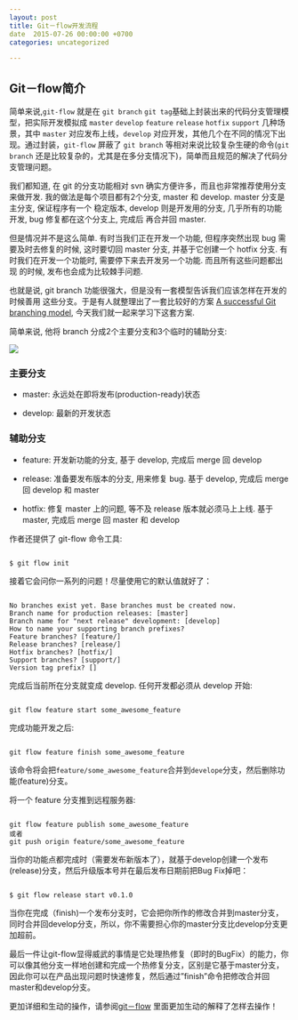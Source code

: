 ```yaml
---
layout: post
title: Git－flow开发流程
date  2015-07-26 00:00:00 +0700
categories: uncategorized

---
```


## Git－flow简介

 简单来说,`git-flow` 就是在 `git branch` `git tag`基础上封装出来的代码分支管理模型，把实际开发模拟成 `master` `develop` `feature` `release` `hotfix` `support` 几种场景，其中 `master` 对应发布上线，`develop` 对应开发，其他几个在不同的情况下出现。通过封装，`git-flow` 屏蔽了 `git branch` 等相对来说比较复杂生硬的命令(`git branch` 还是比较复杂的，尤其是在多分支情况下)，简单而且规范的解决了代码分支管理问题。


我们都知道, 在 git 的分支功能相对 svn 确实方便许多，而且也非常推荐使用分支来做开发. 我的做法是每个项目都有2个分支, master 和 develop. master 分支是主分支, 保证程序有一个 稳定版本, develop 则是开发用的分支, 几乎所有的功能开发, bug 修复都在这个分支上, 完成后 再合并回 master.

但是情况并不是这么简单. 有时当我们正在开发一个功能, 但程序突然出现 bug 需要及时去修复的时候, 这时要切回 master 分支, 并基于它创建一个 hotfix 分支. 有时我们在开发一个功能时, 需要停下来去开发另一个功能. 而且所有这些问题都出现 的时候, 发布也会成为比较棘手问题.

也就是说, git branch 功能很强大，但是没有一套模型告诉我们应该怎样在开发的时候善用 这些分支。于是有人就整理出了一套比较好的方案 [A successful Git branching model](http://nvie.com/posts/a-successful-git-branching-model/), 今天我们就一起来学习下这套方案.

简单来说, 他将 branch 分成2个主要分支和3个临时的辅助分支:

![](http://stormzhang.com/image/gitflow.png)

### 主要分支
- master: 永远处在即将发布(production-ready)状态

- develop: 最新的开发状态

### 辅助分支
- feature: 开发新功能的分支, 基于 develop, 完成后 merge 回 develop

- release: 准备要发布版本的分支, 用来修复 bug. 基于 develop, 完成后 merge 回 develop 和 master

- hotfix: 修复 master 上的问题, 等不及 release 版本就必须马上上线. 基于 master, 完成后 merge 回 master 和 develop

作者还提供了 git-flow 命令工具:

```

$ git flow init

```

接着它会问你一系列的问题！尽量使用它的默认值就好了：

```

No branches exist yet. Base branches must be created now.
Branch name for production releases: [master]
Branch name for "next release" development: [develop]
How to name your supporting branch prefixes?
Feature branches? [feature/]
Release branches? [release/]
Hotfix branches? [hotfix/]
Support branches? [support/]
Version tag prefix? []

```

完成后当前所在分支就变成 develop. 任何开发都必须从 develop 开始:

```

git flow feature start some_awesome_feature

```
完成功能开发之后:

```

git flow feature finish some_awesome_feature

```

该命令将会把`feature/some_awesome_feature`合并到`develope`分支，然后删除功能(feature)分支。

将一个 feature 分支推到远程服务器:

```

git flow feature publish some_awesome_feature
或者
git push origin feature/some_awesome_feature

```

当你的功能点都完成时（需要发布新版本了），就基于develop创建一个发布(release)分支，然后升级版本号并在最后发布日期前把Bug Fix掉吧：

```

$ git flow release start v0.1.0

```

当你在完成（finish)一个发布分支时，它会把你所作的修改合并到master分支，同时合并回develop分支，所以，你不需要担心你的master分支比develop分支更加超前。

最后一件让git-flow显得威武的事情是它处理热修复（即时的BugFix）的能力，你可以像其他分支一样地创建和完成一个热修复分支，区别是它基于master分支，因此你可以在产品出现问题时快速修复，然后通过”finish”命令把修改合并回master和develop分支。

更加详细和生动的操作，请参阅[git－flow](http://danielkummer.github.io/git-flow-cheatsheet/index.zh_CN.html) 里面更加生动的解释了怎样去操作！
